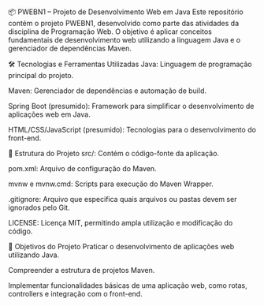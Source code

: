 📦 PWEBN1 – Projeto de Desenvolvimento Web em Java
Este repositório contém o projeto PWEBN1, desenvolvido como parte das atividades da disciplina de Programação Web. O objetivo é aplicar conceitos fundamentais de desenvolvimento web utilizando a linguagem Java e o gerenciador de dependências Maven.

🛠️ Tecnologias e Ferramentas Utilizadas
Java: Linguagem de programação principal do projeto.

Maven: Gerenciador de dependências e automação de build.

Spring Boot (presumido): Framework para simplificar o desenvolvimento de aplicações web em Java.

HTML/CSS/JavaScript (presumido): Tecnologias para o desenvolvimento do front-end.

📁 Estrutura do Projeto
src/: Contém o código-fonte da aplicação.

pom.xml: Arquivo de configuração do Maven.

mvnw e mvnw.cmd: Scripts para execução do Maven Wrapper.

.gitignore: Arquivo que especifica quais arquivos ou pastas devem ser ignorados pelo Git.

LICENSE: Licença MIT, permitindo ampla utilização e modificação do código.

📌 Objetivos do Projeto
Praticar o desenvolvimento de aplicações web utilizando Java.

Compreender a estrutura de projetos Maven.

Implementar funcionalidades básicas de uma aplicação web, como rotas, controllers e integração com o front-end.